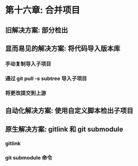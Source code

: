 # 第十六章: 合并项目 #

## 旧解决方案: 部分检出 ##

## 显而易见的解决方案: 将代码导入版本库 ##

### 手动复制导入子项目 ###

### 通过 git pull -s subtree 导入子项目 ###

### 将更改提交到上游 ###

## 自动化解决方案: 使用自定义脚本检出子项目 ##

## 原生解决方案: gitlink 和 git submodule ##

### gitlink ###

### git submodule 命令 ###
